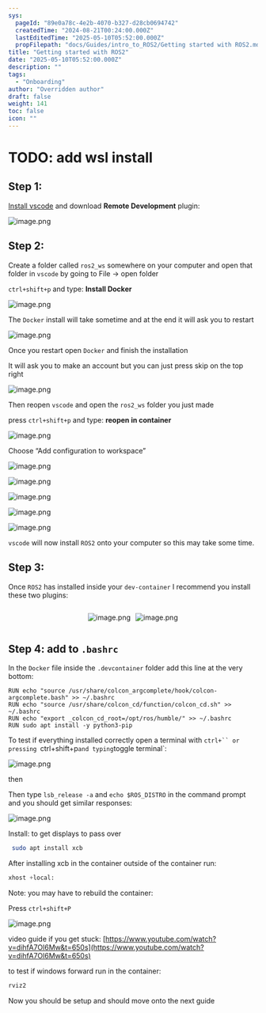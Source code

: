 ```yaml
---
sys:
  pageId: "89e0a78c-4e2b-4070-b327-d28cb0694742"
  createdTime: "2024-08-21T00:24:00.000Z"
  lastEditedTime: "2025-05-10T05:52:00.000Z"
  propFilepath: "docs/Guides/intro_to_ROS2/Getting started with ROS2.md"
title: "Getting started with ROS2"
date: "2025-05-10T05:52:00.000Z"
description: ""
tags:
  - "Onboarding"
author: "Overridden author"
draft: false
weight: 141
toc: false
icon: ""
---
```


# TODO: add wsl install

## Step 1:

[Install vscode](https://code.visualstudio.com/download) and download **Remote Development** plugin:

![image.png](https://prod-files-secure.s3.us-west-2.amazonaws.com/d518164a-d88e-44d1-a4ee-3adb3bd8bce0/efb52993-1881-4a40-b95e-6f020334f022/image.png?X-Amz-Algorithm=AWS4-HMAC-SHA256&X-Amz-Content-Sha256=UNSIGNED-PAYLOAD&X-Amz-Credential=ASIAZI2LB466WEGDDPW6%2F20250618%2Fus-west-2%2Fs3%2Faws4_request&X-Amz-Date=20250618T210809Z&X-Amz-Expires=3600&X-Amz-Security-Token=IQoJb3JpZ2luX2VjEKr%2F%2F%2F%2F%2F%2F%2F%2F%2F%2FwEaCXVzLXdlc3QtMiJIMEYCIQCExWoLjlFLvkWskQPDR5a8%2F7GtGmyu4iRTifaU0BY9cwIhAM4SqOJHEkd1YtkR%2B6nsAaXeaZR%2FJ0U1kVZMJmU63giaKogECJP%2F%2F%2F%2F%2F%2F%2F%2F%2F%2FwEQABoMNjM3NDIzMTgzODA1IgxjZEUxMpXxW%2BD%2F%2FlYq3ANJC3CgnsZBCCvzMQhc3Q7KMAVAxns2NsUTq3ZuNX3d98hcDJ4fZoyle%2FL4ls6TYBdEmbh7I7KD5bzN8Aj%2FGbQT9w2Qh3xF1myLHVzFg%2B3icTZnN2O39mWviUTlgFe6eVRjKmW%2Fm9ON7RCWWCZxzcHLTMRff%2BQm3uJJ5MWWtBO5CFBLkTcDG%2BpSLQ6wxDOBDaM8Kut2VRkVVhzqI4bFSl6CetWU7U8GIndzGqCTrqM01XBOUwjnDEQkFQcN7fsc5sm1hn23Yc3CabaWpRnsLSTQBvraBpww1Ny9XB%2BNxepnumwbXlihmdADtLHp1TWJ4IWEbOO5V6BvePKhFpWBdXUxxl7sqgLWkemz%2BQqFjHdqgf9fnuo0ka1oCSBvRxeXJQDVypb4HsYH4bb69lDKig%2Byx8BOMgskT3NPF8ociobeF7nNcEwfcdhgy8cv2s3rO7d22afm0oBHQm3KmQK5ychoK8byWrfc8yTt9bl2GIbLrids4c1WL7TkmQAOkTmNGdTA8FQHPpBjJTOultjIScZUlZXHDbTyXPcuL9%2Fsu%2FUXBVTmlTLQ0VKau1%2BpQuxuS%2BolAoQvbVkE4BCXP%2F27A6UQgqmkqYO7aLsiHzUUCO33v5NM%2BQWvPpSB3vloVDCAg8zCBjqkAbykUAp7ZssXYn1ZZroOvufggls4zaA2zHJtpNUJ78EHKgJ%2F%2FvXNg6sKQlI0LE8bXJ4BBe8SdERGDVdWr47RmQxdiMMinnsdrDeJloRgEdWe5deljmXomW7a3l2hYM7q8QcrmmjqAncjeVKuRdZlQLzI6PhQBndN5C09pWTmDSahI%2FDmjGZS09LCEEJYXdFvIBSTE%2FGhUGLhalowPqN5JfJ3z7y%2F&X-Amz-Signature=bb8bf155e53912da1d366f93f370c2fd771612f099bed0c5f093d3f022596c75&X-Amz-SignedHeaders=host&x-amz-checksum-mode=ENABLED&x-id=GetObject)

## Step 2:

Create a folder called `ros2_ws` somewhere on your computer and open that folder in `vscode` by going to File → open folder 

`ctrl+shift+p` and type: **Install Docker**

![image.png](https://prod-files-secure.s3.us-west-2.amazonaws.com/d518164a-d88e-44d1-a4ee-3adb3bd8bce0/2269dc0e-1cd5-47ff-bceb-c04ad9b2eab0/image.png?X-Amz-Algorithm=AWS4-HMAC-SHA256&X-Amz-Content-Sha256=UNSIGNED-PAYLOAD&X-Amz-Credential=ASIAZI2LB466WEGDDPW6%2F20250618%2Fus-west-2%2Fs3%2Faws4_request&X-Amz-Date=20250618T210809Z&X-Amz-Expires=3600&X-Amz-Security-Token=IQoJb3JpZ2luX2VjEKr%2F%2F%2F%2F%2F%2F%2F%2F%2F%2FwEaCXVzLXdlc3QtMiJIMEYCIQCExWoLjlFLvkWskQPDR5a8%2F7GtGmyu4iRTifaU0BY9cwIhAM4SqOJHEkd1YtkR%2B6nsAaXeaZR%2FJ0U1kVZMJmU63giaKogECJP%2F%2F%2F%2F%2F%2F%2F%2F%2F%2FwEQABoMNjM3NDIzMTgzODA1IgxjZEUxMpXxW%2BD%2F%2FlYq3ANJC3CgnsZBCCvzMQhc3Q7KMAVAxns2NsUTq3ZuNX3d98hcDJ4fZoyle%2FL4ls6TYBdEmbh7I7KD5bzN8Aj%2FGbQT9w2Qh3xF1myLHVzFg%2B3icTZnN2O39mWviUTlgFe6eVRjKmW%2Fm9ON7RCWWCZxzcHLTMRff%2BQm3uJJ5MWWtBO5CFBLkTcDG%2BpSLQ6wxDOBDaM8Kut2VRkVVhzqI4bFSl6CetWU7U8GIndzGqCTrqM01XBOUwjnDEQkFQcN7fsc5sm1hn23Yc3CabaWpRnsLSTQBvraBpww1Ny9XB%2BNxepnumwbXlihmdADtLHp1TWJ4IWEbOO5V6BvePKhFpWBdXUxxl7sqgLWkemz%2BQqFjHdqgf9fnuo0ka1oCSBvRxeXJQDVypb4HsYH4bb69lDKig%2Byx8BOMgskT3NPF8ociobeF7nNcEwfcdhgy8cv2s3rO7d22afm0oBHQm3KmQK5ychoK8byWrfc8yTt9bl2GIbLrids4c1WL7TkmQAOkTmNGdTA8FQHPpBjJTOultjIScZUlZXHDbTyXPcuL9%2Fsu%2FUXBVTmlTLQ0VKau1%2BpQuxuS%2BolAoQvbVkE4BCXP%2F27A6UQgqmkqYO7aLsiHzUUCO33v5NM%2BQWvPpSB3vloVDCAg8zCBjqkAbykUAp7ZssXYn1ZZroOvufggls4zaA2zHJtpNUJ78EHKgJ%2F%2FvXNg6sKQlI0LE8bXJ4BBe8SdERGDVdWr47RmQxdiMMinnsdrDeJloRgEdWe5deljmXomW7a3l2hYM7q8QcrmmjqAncjeVKuRdZlQLzI6PhQBndN5C09pWTmDSahI%2FDmjGZS09LCEEJYXdFvIBSTE%2FGhUGLhalowPqN5JfJ3z7y%2F&X-Amz-Signature=2212937d094f378ca6052d25b861bd5fc328f1b245f28d1c12380f6821b788f6&X-Amz-SignedHeaders=host&x-amz-checksum-mode=ENABLED&x-id=GetObject)

The `Docker` install will take sometime and at the end it will ask you to restart

![image.png](https://prod-files-secure.s3.us-west-2.amazonaws.com/d518164a-d88e-44d1-a4ee-3adb3bd8bce0/ed233f78-be33-4b1f-b89c-9c346c0e961e/image.png?X-Amz-Algorithm=AWS4-HMAC-SHA256&X-Amz-Content-Sha256=UNSIGNED-PAYLOAD&X-Amz-Credential=ASIAZI2LB466WEGDDPW6%2F20250618%2Fus-west-2%2Fs3%2Faws4_request&X-Amz-Date=20250618T210809Z&X-Amz-Expires=3600&X-Amz-Security-Token=IQoJb3JpZ2luX2VjEKr%2F%2F%2F%2F%2F%2F%2F%2F%2F%2FwEaCXVzLXdlc3QtMiJIMEYCIQCExWoLjlFLvkWskQPDR5a8%2F7GtGmyu4iRTifaU0BY9cwIhAM4SqOJHEkd1YtkR%2B6nsAaXeaZR%2FJ0U1kVZMJmU63giaKogECJP%2F%2F%2F%2F%2F%2F%2F%2F%2F%2FwEQABoMNjM3NDIzMTgzODA1IgxjZEUxMpXxW%2BD%2F%2FlYq3ANJC3CgnsZBCCvzMQhc3Q7KMAVAxns2NsUTq3ZuNX3d98hcDJ4fZoyle%2FL4ls6TYBdEmbh7I7KD5bzN8Aj%2FGbQT9w2Qh3xF1myLHVzFg%2B3icTZnN2O39mWviUTlgFe6eVRjKmW%2Fm9ON7RCWWCZxzcHLTMRff%2BQm3uJJ5MWWtBO5CFBLkTcDG%2BpSLQ6wxDOBDaM8Kut2VRkVVhzqI4bFSl6CetWU7U8GIndzGqCTrqM01XBOUwjnDEQkFQcN7fsc5sm1hn23Yc3CabaWpRnsLSTQBvraBpww1Ny9XB%2BNxepnumwbXlihmdADtLHp1TWJ4IWEbOO5V6BvePKhFpWBdXUxxl7sqgLWkemz%2BQqFjHdqgf9fnuo0ka1oCSBvRxeXJQDVypb4HsYH4bb69lDKig%2Byx8BOMgskT3NPF8ociobeF7nNcEwfcdhgy8cv2s3rO7d22afm0oBHQm3KmQK5ychoK8byWrfc8yTt9bl2GIbLrids4c1WL7TkmQAOkTmNGdTA8FQHPpBjJTOultjIScZUlZXHDbTyXPcuL9%2Fsu%2FUXBVTmlTLQ0VKau1%2BpQuxuS%2BolAoQvbVkE4BCXP%2F27A6UQgqmkqYO7aLsiHzUUCO33v5NM%2BQWvPpSB3vloVDCAg8zCBjqkAbykUAp7ZssXYn1ZZroOvufggls4zaA2zHJtpNUJ78EHKgJ%2F%2FvXNg6sKQlI0LE8bXJ4BBe8SdERGDVdWr47RmQxdiMMinnsdrDeJloRgEdWe5deljmXomW7a3l2hYM7q8QcrmmjqAncjeVKuRdZlQLzI6PhQBndN5C09pWTmDSahI%2FDmjGZS09LCEEJYXdFvIBSTE%2FGhUGLhalowPqN5JfJ3z7y%2F&X-Amz-Signature=5a73b5df008c64ac7b4bc885afd836119f7831ef5e63a7e3abf59be5cb331613&X-Amz-SignedHeaders=host&x-amz-checksum-mode=ENABLED&x-id=GetObject)

Once you restart open `Docker` and finish the installation

It will ask you to make an account but you can just press skip on the top right

![image.png](https://prod-files-secure.s3.us-west-2.amazonaws.com/d518164a-d88e-44d1-a4ee-3adb3bd8bce0/21010ad9-1659-4fd9-9f59-9932a09b2a3d/image.png?X-Amz-Algorithm=AWS4-HMAC-SHA256&X-Amz-Content-Sha256=UNSIGNED-PAYLOAD&X-Amz-Credential=ASIAZI2LB466WEGDDPW6%2F20250618%2Fus-west-2%2Fs3%2Faws4_request&X-Amz-Date=20250618T210809Z&X-Amz-Expires=3600&X-Amz-Security-Token=IQoJb3JpZ2luX2VjEKr%2F%2F%2F%2F%2F%2F%2F%2F%2F%2FwEaCXVzLXdlc3QtMiJIMEYCIQCExWoLjlFLvkWskQPDR5a8%2F7GtGmyu4iRTifaU0BY9cwIhAM4SqOJHEkd1YtkR%2B6nsAaXeaZR%2FJ0U1kVZMJmU63giaKogECJP%2F%2F%2F%2F%2F%2F%2F%2F%2F%2FwEQABoMNjM3NDIzMTgzODA1IgxjZEUxMpXxW%2BD%2F%2FlYq3ANJC3CgnsZBCCvzMQhc3Q7KMAVAxns2NsUTq3ZuNX3d98hcDJ4fZoyle%2FL4ls6TYBdEmbh7I7KD5bzN8Aj%2FGbQT9w2Qh3xF1myLHVzFg%2B3icTZnN2O39mWviUTlgFe6eVRjKmW%2Fm9ON7RCWWCZxzcHLTMRff%2BQm3uJJ5MWWtBO5CFBLkTcDG%2BpSLQ6wxDOBDaM8Kut2VRkVVhzqI4bFSl6CetWU7U8GIndzGqCTrqM01XBOUwjnDEQkFQcN7fsc5sm1hn23Yc3CabaWpRnsLSTQBvraBpww1Ny9XB%2BNxepnumwbXlihmdADtLHp1TWJ4IWEbOO5V6BvePKhFpWBdXUxxl7sqgLWkemz%2BQqFjHdqgf9fnuo0ka1oCSBvRxeXJQDVypb4HsYH4bb69lDKig%2Byx8BOMgskT3NPF8ociobeF7nNcEwfcdhgy8cv2s3rO7d22afm0oBHQm3KmQK5ychoK8byWrfc8yTt9bl2GIbLrids4c1WL7TkmQAOkTmNGdTA8FQHPpBjJTOultjIScZUlZXHDbTyXPcuL9%2Fsu%2FUXBVTmlTLQ0VKau1%2BpQuxuS%2BolAoQvbVkE4BCXP%2F27A6UQgqmkqYO7aLsiHzUUCO33v5NM%2BQWvPpSB3vloVDCAg8zCBjqkAbykUAp7ZssXYn1ZZroOvufggls4zaA2zHJtpNUJ78EHKgJ%2F%2FvXNg6sKQlI0LE8bXJ4BBe8SdERGDVdWr47RmQxdiMMinnsdrDeJloRgEdWe5deljmXomW7a3l2hYM7q8QcrmmjqAncjeVKuRdZlQLzI6PhQBndN5C09pWTmDSahI%2FDmjGZS09LCEEJYXdFvIBSTE%2FGhUGLhalowPqN5JfJ3z7y%2F&X-Amz-Signature=d4345da2fda2b3960dd38e402810bb5d05749348207d6cd37608cf7f8afc63ad&X-Amz-SignedHeaders=host&x-amz-checksum-mode=ENABLED&x-id=GetObject)

Then reopen `vscode` and open the `ros2_ws` folder you just made

press `ctrl+shift+p` and type: **reopen in container**

![image.png](https://prod-files-secure.s3.us-west-2.amazonaws.com/d518164a-d88e-44d1-a4ee-3adb3bd8bce0/4e93b8c2-41ad-488c-8095-c74205196118/image.png?X-Amz-Algorithm=AWS4-HMAC-SHA256&X-Amz-Content-Sha256=UNSIGNED-PAYLOAD&X-Amz-Credential=ASIAZI2LB466WEGDDPW6%2F20250618%2Fus-west-2%2Fs3%2Faws4_request&X-Amz-Date=20250618T210809Z&X-Amz-Expires=3600&X-Amz-Security-Token=IQoJb3JpZ2luX2VjEKr%2F%2F%2F%2F%2F%2F%2F%2F%2F%2FwEaCXVzLXdlc3QtMiJIMEYCIQCExWoLjlFLvkWskQPDR5a8%2F7GtGmyu4iRTifaU0BY9cwIhAM4SqOJHEkd1YtkR%2B6nsAaXeaZR%2FJ0U1kVZMJmU63giaKogECJP%2F%2F%2F%2F%2F%2F%2F%2F%2F%2FwEQABoMNjM3NDIzMTgzODA1IgxjZEUxMpXxW%2BD%2F%2FlYq3ANJC3CgnsZBCCvzMQhc3Q7KMAVAxns2NsUTq3ZuNX3d98hcDJ4fZoyle%2FL4ls6TYBdEmbh7I7KD5bzN8Aj%2FGbQT9w2Qh3xF1myLHVzFg%2B3icTZnN2O39mWviUTlgFe6eVRjKmW%2Fm9ON7RCWWCZxzcHLTMRff%2BQm3uJJ5MWWtBO5CFBLkTcDG%2BpSLQ6wxDOBDaM8Kut2VRkVVhzqI4bFSl6CetWU7U8GIndzGqCTrqM01XBOUwjnDEQkFQcN7fsc5sm1hn23Yc3CabaWpRnsLSTQBvraBpww1Ny9XB%2BNxepnumwbXlihmdADtLHp1TWJ4IWEbOO5V6BvePKhFpWBdXUxxl7sqgLWkemz%2BQqFjHdqgf9fnuo0ka1oCSBvRxeXJQDVypb4HsYH4bb69lDKig%2Byx8BOMgskT3NPF8ociobeF7nNcEwfcdhgy8cv2s3rO7d22afm0oBHQm3KmQK5ychoK8byWrfc8yTt9bl2GIbLrids4c1WL7TkmQAOkTmNGdTA8FQHPpBjJTOultjIScZUlZXHDbTyXPcuL9%2Fsu%2FUXBVTmlTLQ0VKau1%2BpQuxuS%2BolAoQvbVkE4BCXP%2F27A6UQgqmkqYO7aLsiHzUUCO33v5NM%2BQWvPpSB3vloVDCAg8zCBjqkAbykUAp7ZssXYn1ZZroOvufggls4zaA2zHJtpNUJ78EHKgJ%2F%2FvXNg6sKQlI0LE8bXJ4BBe8SdERGDVdWr47RmQxdiMMinnsdrDeJloRgEdWe5deljmXomW7a3l2hYM7q8QcrmmjqAncjeVKuRdZlQLzI6PhQBndN5C09pWTmDSahI%2FDmjGZS09LCEEJYXdFvIBSTE%2FGhUGLhalowPqN5JfJ3z7y%2F&X-Amz-Signature=89173c2ecc00ca67a7970ee0bcbfe6a6f7a6504be5031867b4f868281fe8ddec&X-Amz-SignedHeaders=host&x-amz-checksum-mode=ENABLED&x-id=GetObject)

Choose “Add configuration to workspace”

![image.png](https://prod-files-secure.s3.us-west-2.amazonaws.com/d518164a-d88e-44d1-a4ee-3adb3bd8bce0/9560b282-5060-4989-ba37-97e7b2c22476/image.png?X-Amz-Algorithm=AWS4-HMAC-SHA256&X-Amz-Content-Sha256=UNSIGNED-PAYLOAD&X-Amz-Credential=ASIAZI2LB466WEGDDPW6%2F20250618%2Fus-west-2%2Fs3%2Faws4_request&X-Amz-Date=20250618T210809Z&X-Amz-Expires=3600&X-Amz-Security-Token=IQoJb3JpZ2luX2VjEKr%2F%2F%2F%2F%2F%2F%2F%2F%2F%2FwEaCXVzLXdlc3QtMiJIMEYCIQCExWoLjlFLvkWskQPDR5a8%2F7GtGmyu4iRTifaU0BY9cwIhAM4SqOJHEkd1YtkR%2B6nsAaXeaZR%2FJ0U1kVZMJmU63giaKogECJP%2F%2F%2F%2F%2F%2F%2F%2F%2F%2FwEQABoMNjM3NDIzMTgzODA1IgxjZEUxMpXxW%2BD%2F%2FlYq3ANJC3CgnsZBCCvzMQhc3Q7KMAVAxns2NsUTq3ZuNX3d98hcDJ4fZoyle%2FL4ls6TYBdEmbh7I7KD5bzN8Aj%2FGbQT9w2Qh3xF1myLHVzFg%2B3icTZnN2O39mWviUTlgFe6eVRjKmW%2Fm9ON7RCWWCZxzcHLTMRff%2BQm3uJJ5MWWtBO5CFBLkTcDG%2BpSLQ6wxDOBDaM8Kut2VRkVVhzqI4bFSl6CetWU7U8GIndzGqCTrqM01XBOUwjnDEQkFQcN7fsc5sm1hn23Yc3CabaWpRnsLSTQBvraBpww1Ny9XB%2BNxepnumwbXlihmdADtLHp1TWJ4IWEbOO5V6BvePKhFpWBdXUxxl7sqgLWkemz%2BQqFjHdqgf9fnuo0ka1oCSBvRxeXJQDVypb4HsYH4bb69lDKig%2Byx8BOMgskT3NPF8ociobeF7nNcEwfcdhgy8cv2s3rO7d22afm0oBHQm3KmQK5ychoK8byWrfc8yTt9bl2GIbLrids4c1WL7TkmQAOkTmNGdTA8FQHPpBjJTOultjIScZUlZXHDbTyXPcuL9%2Fsu%2FUXBVTmlTLQ0VKau1%2BpQuxuS%2BolAoQvbVkE4BCXP%2F27A6UQgqmkqYO7aLsiHzUUCO33v5NM%2BQWvPpSB3vloVDCAg8zCBjqkAbykUAp7ZssXYn1ZZroOvufggls4zaA2zHJtpNUJ78EHKgJ%2F%2FvXNg6sKQlI0LE8bXJ4BBe8SdERGDVdWr47RmQxdiMMinnsdrDeJloRgEdWe5deljmXomW7a3l2hYM7q8QcrmmjqAncjeVKuRdZlQLzI6PhQBndN5C09pWTmDSahI%2FDmjGZS09LCEEJYXdFvIBSTE%2FGhUGLhalowPqN5JfJ3z7y%2F&X-Amz-Signature=36b060bcd7efeed231a6622030588b2942d1c18ab49d6bf57b3c441ccb60d0bd&X-Amz-SignedHeaders=host&x-amz-checksum-mode=ENABLED&x-id=GetObject)

![image.png](https://prod-files-secure.s3.us-west-2.amazonaws.com/d518164a-d88e-44d1-a4ee-3adb3bd8bce0/2ee63f81-886b-48e8-a553-dc6e5eac99e4/image.png?X-Amz-Algorithm=AWS4-HMAC-SHA256&X-Amz-Content-Sha256=UNSIGNED-PAYLOAD&X-Amz-Credential=ASIAZI2LB466WEGDDPW6%2F20250618%2Fus-west-2%2Fs3%2Faws4_request&X-Amz-Date=20250618T210809Z&X-Amz-Expires=3600&X-Amz-Security-Token=IQoJb3JpZ2luX2VjEKr%2F%2F%2F%2F%2F%2F%2F%2F%2F%2FwEaCXVzLXdlc3QtMiJIMEYCIQCExWoLjlFLvkWskQPDR5a8%2F7GtGmyu4iRTifaU0BY9cwIhAM4SqOJHEkd1YtkR%2B6nsAaXeaZR%2FJ0U1kVZMJmU63giaKogECJP%2F%2F%2F%2F%2F%2F%2F%2F%2F%2FwEQABoMNjM3NDIzMTgzODA1IgxjZEUxMpXxW%2BD%2F%2FlYq3ANJC3CgnsZBCCvzMQhc3Q7KMAVAxns2NsUTq3ZuNX3d98hcDJ4fZoyle%2FL4ls6TYBdEmbh7I7KD5bzN8Aj%2FGbQT9w2Qh3xF1myLHVzFg%2B3icTZnN2O39mWviUTlgFe6eVRjKmW%2Fm9ON7RCWWCZxzcHLTMRff%2BQm3uJJ5MWWtBO5CFBLkTcDG%2BpSLQ6wxDOBDaM8Kut2VRkVVhzqI4bFSl6CetWU7U8GIndzGqCTrqM01XBOUwjnDEQkFQcN7fsc5sm1hn23Yc3CabaWpRnsLSTQBvraBpww1Ny9XB%2BNxepnumwbXlihmdADtLHp1TWJ4IWEbOO5V6BvePKhFpWBdXUxxl7sqgLWkemz%2BQqFjHdqgf9fnuo0ka1oCSBvRxeXJQDVypb4HsYH4bb69lDKig%2Byx8BOMgskT3NPF8ociobeF7nNcEwfcdhgy8cv2s3rO7d22afm0oBHQm3KmQK5ychoK8byWrfc8yTt9bl2GIbLrids4c1WL7TkmQAOkTmNGdTA8FQHPpBjJTOultjIScZUlZXHDbTyXPcuL9%2Fsu%2FUXBVTmlTLQ0VKau1%2BpQuxuS%2BolAoQvbVkE4BCXP%2F27A6UQgqmkqYO7aLsiHzUUCO33v5NM%2BQWvPpSB3vloVDCAg8zCBjqkAbykUAp7ZssXYn1ZZroOvufggls4zaA2zHJtpNUJ78EHKgJ%2F%2FvXNg6sKQlI0LE8bXJ4BBe8SdERGDVdWr47RmQxdiMMinnsdrDeJloRgEdWe5deljmXomW7a3l2hYM7q8QcrmmjqAncjeVKuRdZlQLzI6PhQBndN5C09pWTmDSahI%2FDmjGZS09LCEEJYXdFvIBSTE%2FGhUGLhalowPqN5JfJ3z7y%2F&X-Amz-Signature=149a7460c7dc4fb88528412c251e202c1ecae2e15bcc1a08407b6ec71b1f2943&X-Amz-SignedHeaders=host&x-amz-checksum-mode=ENABLED&x-id=GetObject)

![image.png](https://prod-files-secure.s3.us-west-2.amazonaws.com/d518164a-d88e-44d1-a4ee-3adb3bd8bce0/ae1580b2-b048-407e-aed9-b584224a7a04/image.png?X-Amz-Algorithm=AWS4-HMAC-SHA256&X-Amz-Content-Sha256=UNSIGNED-PAYLOAD&X-Amz-Credential=ASIAZI2LB466WEGDDPW6%2F20250618%2Fus-west-2%2Fs3%2Faws4_request&X-Amz-Date=20250618T210809Z&X-Amz-Expires=3600&X-Amz-Security-Token=IQoJb3JpZ2luX2VjEKr%2F%2F%2F%2F%2F%2F%2F%2F%2F%2FwEaCXVzLXdlc3QtMiJIMEYCIQCExWoLjlFLvkWskQPDR5a8%2F7GtGmyu4iRTifaU0BY9cwIhAM4SqOJHEkd1YtkR%2B6nsAaXeaZR%2FJ0U1kVZMJmU63giaKogECJP%2F%2F%2F%2F%2F%2F%2F%2F%2F%2FwEQABoMNjM3NDIzMTgzODA1IgxjZEUxMpXxW%2BD%2F%2FlYq3ANJC3CgnsZBCCvzMQhc3Q7KMAVAxns2NsUTq3ZuNX3d98hcDJ4fZoyle%2FL4ls6TYBdEmbh7I7KD5bzN8Aj%2FGbQT9w2Qh3xF1myLHVzFg%2B3icTZnN2O39mWviUTlgFe6eVRjKmW%2Fm9ON7RCWWCZxzcHLTMRff%2BQm3uJJ5MWWtBO5CFBLkTcDG%2BpSLQ6wxDOBDaM8Kut2VRkVVhzqI4bFSl6CetWU7U8GIndzGqCTrqM01XBOUwjnDEQkFQcN7fsc5sm1hn23Yc3CabaWpRnsLSTQBvraBpww1Ny9XB%2BNxepnumwbXlihmdADtLHp1TWJ4IWEbOO5V6BvePKhFpWBdXUxxl7sqgLWkemz%2BQqFjHdqgf9fnuo0ka1oCSBvRxeXJQDVypb4HsYH4bb69lDKig%2Byx8BOMgskT3NPF8ociobeF7nNcEwfcdhgy8cv2s3rO7d22afm0oBHQm3KmQK5ychoK8byWrfc8yTt9bl2GIbLrids4c1WL7TkmQAOkTmNGdTA8FQHPpBjJTOultjIScZUlZXHDbTyXPcuL9%2Fsu%2FUXBVTmlTLQ0VKau1%2BpQuxuS%2BolAoQvbVkE4BCXP%2F27A6UQgqmkqYO7aLsiHzUUCO33v5NM%2BQWvPpSB3vloVDCAg8zCBjqkAbykUAp7ZssXYn1ZZroOvufggls4zaA2zHJtpNUJ78EHKgJ%2F%2FvXNg6sKQlI0LE8bXJ4BBe8SdERGDVdWr47RmQxdiMMinnsdrDeJloRgEdWe5deljmXomW7a3l2hYM7q8QcrmmjqAncjeVKuRdZlQLzI6PhQBndN5C09pWTmDSahI%2FDmjGZS09LCEEJYXdFvIBSTE%2FGhUGLhalowPqN5JfJ3z7y%2F&X-Amz-Signature=bfc5e32dfc15959751548696428b86c19b5f41f3d0fed1cf71ab23345f48a8dd&X-Amz-SignedHeaders=host&x-amz-checksum-mode=ENABLED&x-id=GetObject)

![image.png](https://prod-files-secure.s3.us-west-2.amazonaws.com/d518164a-d88e-44d1-a4ee-3adb3bd8bce0/53255b28-f75e-430f-b9e3-c0ac8577e42b/image.png?X-Amz-Algorithm=AWS4-HMAC-SHA256&X-Amz-Content-Sha256=UNSIGNED-PAYLOAD&X-Amz-Credential=ASIAZI2LB466WEGDDPW6%2F20250618%2Fus-west-2%2Fs3%2Faws4_request&X-Amz-Date=20250618T210809Z&X-Amz-Expires=3600&X-Amz-Security-Token=IQoJb3JpZ2luX2VjEKr%2F%2F%2F%2F%2F%2F%2F%2F%2F%2FwEaCXVzLXdlc3QtMiJIMEYCIQCExWoLjlFLvkWskQPDR5a8%2F7GtGmyu4iRTifaU0BY9cwIhAM4SqOJHEkd1YtkR%2B6nsAaXeaZR%2FJ0U1kVZMJmU63giaKogECJP%2F%2F%2F%2F%2F%2F%2F%2F%2F%2FwEQABoMNjM3NDIzMTgzODA1IgxjZEUxMpXxW%2BD%2F%2FlYq3ANJC3CgnsZBCCvzMQhc3Q7KMAVAxns2NsUTq3ZuNX3d98hcDJ4fZoyle%2FL4ls6TYBdEmbh7I7KD5bzN8Aj%2FGbQT9w2Qh3xF1myLHVzFg%2B3icTZnN2O39mWviUTlgFe6eVRjKmW%2Fm9ON7RCWWCZxzcHLTMRff%2BQm3uJJ5MWWtBO5CFBLkTcDG%2BpSLQ6wxDOBDaM8Kut2VRkVVhzqI4bFSl6CetWU7U8GIndzGqCTrqM01XBOUwjnDEQkFQcN7fsc5sm1hn23Yc3CabaWpRnsLSTQBvraBpww1Ny9XB%2BNxepnumwbXlihmdADtLHp1TWJ4IWEbOO5V6BvePKhFpWBdXUxxl7sqgLWkemz%2BQqFjHdqgf9fnuo0ka1oCSBvRxeXJQDVypb4HsYH4bb69lDKig%2Byx8BOMgskT3NPF8ociobeF7nNcEwfcdhgy8cv2s3rO7d22afm0oBHQm3KmQK5ychoK8byWrfc8yTt9bl2GIbLrids4c1WL7TkmQAOkTmNGdTA8FQHPpBjJTOultjIScZUlZXHDbTyXPcuL9%2Fsu%2FUXBVTmlTLQ0VKau1%2BpQuxuS%2BolAoQvbVkE4BCXP%2F27A6UQgqmkqYO7aLsiHzUUCO33v5NM%2BQWvPpSB3vloVDCAg8zCBjqkAbykUAp7ZssXYn1ZZroOvufggls4zaA2zHJtpNUJ78EHKgJ%2F%2FvXNg6sKQlI0LE8bXJ4BBe8SdERGDVdWr47RmQxdiMMinnsdrDeJloRgEdWe5deljmXomW7a3l2hYM7q8QcrmmjqAncjeVKuRdZlQLzI6PhQBndN5C09pWTmDSahI%2FDmjGZS09LCEEJYXdFvIBSTE%2FGhUGLhalowPqN5JfJ3z7y%2F&X-Amz-Signature=496d8dbc872d4e6eb5987421c81d56703df1cf62c88b42f0eb9ae32835455535&X-Amz-SignedHeaders=host&x-amz-checksum-mode=ENABLED&x-id=GetObject)

![image.png](https://prod-files-secure.s3.us-west-2.amazonaws.com/d518164a-d88e-44d1-a4ee-3adb3bd8bce0/7c562767-5af9-4ffb-97d1-327bcdf4ee00/image.png?X-Amz-Algorithm=AWS4-HMAC-SHA256&X-Amz-Content-Sha256=UNSIGNED-PAYLOAD&X-Amz-Credential=ASIAZI2LB466WEGDDPW6%2F20250618%2Fus-west-2%2Fs3%2Faws4_request&X-Amz-Date=20250618T210809Z&X-Amz-Expires=3600&X-Amz-Security-Token=IQoJb3JpZ2luX2VjEKr%2F%2F%2F%2F%2F%2F%2F%2F%2F%2FwEaCXVzLXdlc3QtMiJIMEYCIQCExWoLjlFLvkWskQPDR5a8%2F7GtGmyu4iRTifaU0BY9cwIhAM4SqOJHEkd1YtkR%2B6nsAaXeaZR%2FJ0U1kVZMJmU63giaKogECJP%2F%2F%2F%2F%2F%2F%2F%2F%2F%2FwEQABoMNjM3NDIzMTgzODA1IgxjZEUxMpXxW%2BD%2F%2FlYq3ANJC3CgnsZBCCvzMQhc3Q7KMAVAxns2NsUTq3ZuNX3d98hcDJ4fZoyle%2FL4ls6TYBdEmbh7I7KD5bzN8Aj%2FGbQT9w2Qh3xF1myLHVzFg%2B3icTZnN2O39mWviUTlgFe6eVRjKmW%2Fm9ON7RCWWCZxzcHLTMRff%2BQm3uJJ5MWWtBO5CFBLkTcDG%2BpSLQ6wxDOBDaM8Kut2VRkVVhzqI4bFSl6CetWU7U8GIndzGqCTrqM01XBOUwjnDEQkFQcN7fsc5sm1hn23Yc3CabaWpRnsLSTQBvraBpww1Ny9XB%2BNxepnumwbXlihmdADtLHp1TWJ4IWEbOO5V6BvePKhFpWBdXUxxl7sqgLWkemz%2BQqFjHdqgf9fnuo0ka1oCSBvRxeXJQDVypb4HsYH4bb69lDKig%2Byx8BOMgskT3NPF8ociobeF7nNcEwfcdhgy8cv2s3rO7d22afm0oBHQm3KmQK5ychoK8byWrfc8yTt9bl2GIbLrids4c1WL7TkmQAOkTmNGdTA8FQHPpBjJTOultjIScZUlZXHDbTyXPcuL9%2Fsu%2FUXBVTmlTLQ0VKau1%2BpQuxuS%2BolAoQvbVkE4BCXP%2F27A6UQgqmkqYO7aLsiHzUUCO33v5NM%2BQWvPpSB3vloVDCAg8zCBjqkAbykUAp7ZssXYn1ZZroOvufggls4zaA2zHJtpNUJ78EHKgJ%2F%2FvXNg6sKQlI0LE8bXJ4BBe8SdERGDVdWr47RmQxdiMMinnsdrDeJloRgEdWe5deljmXomW7a3l2hYM7q8QcrmmjqAncjeVKuRdZlQLzI6PhQBndN5C09pWTmDSahI%2FDmjGZS09LCEEJYXdFvIBSTE%2FGhUGLhalowPqN5JfJ3z7y%2F&X-Amz-Signature=15a7a9f57e055bc20f044a8903bf2d9f6a30ce99af914b7c170f961a2d6c3a19&X-Amz-SignedHeaders=host&x-amz-checksum-mode=ENABLED&x-id=GetObject)

`vscode` will now install `ROS2` onto your computer so this may take some time.

## Step 3:

Once `ROS2` has installed inside your `dev-container` I recommend you install these two plugins:

<div style="display: flex;flex-direction: row; column-gap:10px; max-width: 630px;justify-content: center;">
<div>

![image.png](https://prod-files-secure.s3.us-west-2.amazonaws.com/d518164a-d88e-44d1-a4ee-3adb3bd8bce0/3fc3d550-5a54-4ba1-ba6b-faa01cdb7369/image.png?X-Amz-Algorithm=AWS4-HMAC-SHA256&X-Amz-Content-Sha256=UNSIGNED-PAYLOAD&X-Amz-Credential=ASIAZI2LB4665B5WJOB2%2F20250618%2Fus-west-2%2Fs3%2Faws4_request&X-Amz-Date=20250618T210812Z&X-Amz-Expires=3600&X-Amz-Security-Token=IQoJb3JpZ2luX2VjEKr%2F%2F%2F%2F%2F%2F%2F%2F%2F%2FwEaCXVzLXdlc3QtMiJHMEUCIQDw0BA%2Balki08Yl9BTTDIK%2FOOzxmAVrw05ZKhVSlOoE1QIgMSaoYzRvG0UhZfKasQhtl%2BI9bG8IpH98WqQvCNgvSkoqiAQIk%2F%2F%2F%2F%2F%2F%2F%2F%2F%2F%2FARAAGgw2Mzc0MjMxODM4MDUiDMvNihayCk318TUnXCrcA4OmMjSlj1puMV%2FmZYGFs2FLrbyCvLXH6Lexp6pCq%2BrT%2FX%2BeLTPJxhy36No7FnxeIZOFzCck2waCiKHzCKKQDFQmtwh2BoSxraFWxrIpv4ltpy6DBCxqmJTE%2FQYC%2BQW1jUWMNtBswWa9cyYyDpRFm1nhJV6JWllNQZE1yNztjkz2EjygmjP4G2C27qeC%2FAkwPzVgrHgA%2FV92HHYntpIsFJvoHkoGlszWsvxMZfr278K4dsHzU%2BPAAZmu2bxDAKfFUEUue9lsufLqcc2glnGS2Il0%2BF6R7v5X2WvYdle43DXyvYrhQERd%2BzOWzkEPxJwbtquadMxbrJReCrkvXvgieO%2BLM1avOfWxYRJQeTlq453qXRqJR7f9j91QrMy17uyLXZA3ETbbN9smKyv6bDPRc9u0gZVwwwZDq%2FgLg0ZEXybR2pY2OVnPGQ7Cww2nQdVux9q%2F91Rpwpp2eQCJ3JnzNKUe9HxLSokPZjZc%2B1co6gc73%2BfWdA%2FapyeYLDpH39Bsp2FRa2%2BbwkCtJKE5h%2FDCC0WaSzgQoBgGU0suMp%2B%2Fflpxp%2BmdAPl87vayE7qXyeSK5LWCh1qRV03rne31%2FeG4IFX8nYlQUr7PBP3g5HHK9FBcLePH2PndRmWk5wtMMMn7y8IGOqUBAFCm14HugyLwmDkDXzxCGi0RbWkB7T1ZiKJFl7Y3CdKIqnVFySmoiYG2YZ4poxlZDNm%2FM8TTcR0UbvifXGZOtX7yOLgP69Mhcl%2F5VYkCr3eLF0cJUD%2B2n0%2B8CJd51SOz5zwhyhjjtwHq953T%2BCiTtnNC3ajPfkM%2FRRge8K7f4e96Hp76V75TgyWxgQ%2BJnIb6Dolk%2F556usJWrOq6hYEsjWF4bVNq&X-Amz-Signature=0681c4b0fb5d4abb8dc11ba96492e2cb2794bca68aff5966cf65ae031ea39faf&X-Amz-SignedHeaders=host&x-amz-checksum-mode=ENABLED&x-id=GetObject)

</div>
<div>

![image.png](https://prod-files-secure.s3.us-west-2.amazonaws.com/d518164a-d88e-44d1-a4ee-3adb3bd8bce0/d994cc66-13c2-4093-a5a3-f84cf4601a82/image.png?X-Amz-Algorithm=AWS4-HMAC-SHA256&X-Amz-Content-Sha256=UNSIGNED-PAYLOAD&X-Amz-Credential=ASIAZI2LB4662OT6DQQY%2F20250618%2Fus-west-2%2Fs3%2Faws4_request&X-Amz-Date=20250618T210812Z&X-Amz-Expires=3600&X-Amz-Security-Token=IQoJb3JpZ2luX2VjEKr%2F%2F%2F%2F%2F%2F%2F%2F%2F%2FwEaCXVzLXdlc3QtMiJGMEQCICMaMeKLmWp2PO%2FQKUoy3aQiX0A%2BjUZU5lJCWG3Ka5GfAiBLDJXpCGG3rhWh9waV4rpxQlqrofrmdIuRX7IiDWFsSSqIBAiT%2F%2F%2F%2F%2F%2F%2F%2F%2F%2F8BEAAaDDYzNzQyMzE4MzgwNSIMvTeJ2b4HZ1lzzeS%2BKtwDMZrCnCVSS86kuo4VljE2VXyxXMzM5f9DmJXkYfcjZvyqKvaukIWQHY3ZBJUoat%2FttuOWjKTT7DLmBnweAJWTU4yecE9mQ4HRk4ou2RO6a5bt0Ml55DXdnjr%2BFhoPJjevffv%2B6vnkWk2zB8Qg02Z7jsQpu8a8yphPsxfm9mQQEHVQSz7WiPbhNWusdosLK0%2FJK3Rc5Qft%2FQh3rklrX1alKKaEH%2FKQ6bGexeKBUz1JwGup0lwoYTKAnMad%2BwytnSaXDcHkZ9lYQc4Q%2ByvADJnRFt7YwgLAy3D%2BQfw3PTx7SXtYmC7Wb8oT5IshE6d4PfCNqC%2F4FwI%2FH4YkKLtTzLoGL5d7rEVei3pogHzyg08zB7CcH2VvJ5gO5kXT2Oan1YIwUyqc3Y1%2FUjnnchuQlwoLJpEaNwyCKSc1oCc8ERpQBNsM%2B5UBXYZgkbROT%2BmTRRRA%2FbNonbk90aRK%2BkMhSClhPKm73KE2z9y8T82q1zbt%2BOWb40OttI5d22GnegjrfNp29Dpq6LjKsmv4k4T%2BrzuuGlwIfZZaAW%2FzNvaGj6%2FRVBf%2Bjl5vT9wTY4RM1SWGTMM%2B5EA3S3QeZMXjIlSGWoBvcjjEBOhpvgFlCXp56pxPOj9klvPxsNLmqy%2BWH4Uw2fvLwgY6pgFfe1bjIPOfbjvljADYw02ud%2Frw6TKs%2BxGXcJK9B8o7LEiOQil%2Fg%2BBakrfvoDBLojcXExaD44tv9CXucuObaUmEZBVpxghsvsUxB884ZR6oSnFFuqS2bjq%2Bh5ti3UzChlmdFADjxL6pn03KVsCZhK3OPR9dfZQT8oSdK7pCsZ347pZzXUA6juJFb6%2Bu86fUg2amltnU59I2Rt2mwzabuwHG9SZwxshT&X-Amz-Signature=9df91f5e1bdff7429b1ad02c0cf19042517a4885f50dde7c381b82ac3288b242&X-Amz-SignedHeaders=host&x-amz-checksum-mode=ENABLED&x-id=GetObject)

</div>
</div>

## Step 4: add to `.bashrc`

In the `Docker` file inside the `.devcontainer` folder add this line at the very bottom: 

```docker
RUN echo "source /usr/share/colcon_argcomplete/hook/colcon-argcomplete.bash" >> ~/.bashrc
RUN echo "source /usr/share/colcon_cd/function/colcon_cd.sh" >> ~/.bashrc
RUN echo "export _colcon_cd_root=/opt/ros/humble/" >> ~/.bashrc
RUN sudo apt install -y python3-pip 
```

To test if everything installed correctly open a terminal with `ctrl+`` or pressing `ctrl+shift+p` and typing `toggle terminal`:

![image.png](https://prod-files-secure.s3.us-west-2.amazonaws.com/d518164a-d88e-44d1-a4ee-3adb3bd8bce0/6a4943d8-b04e-4c02-9a58-775f3384d1a5/image.png?X-Amz-Algorithm=AWS4-HMAC-SHA256&X-Amz-Content-Sha256=UNSIGNED-PAYLOAD&X-Amz-Credential=ASIAZI2LB466WEGDDPW6%2F20250618%2Fus-west-2%2Fs3%2Faws4_request&X-Amz-Date=20250618T210809Z&X-Amz-Expires=3600&X-Amz-Security-Token=IQoJb3JpZ2luX2VjEKr%2F%2F%2F%2F%2F%2F%2F%2F%2F%2FwEaCXVzLXdlc3QtMiJIMEYCIQCExWoLjlFLvkWskQPDR5a8%2F7GtGmyu4iRTifaU0BY9cwIhAM4SqOJHEkd1YtkR%2B6nsAaXeaZR%2FJ0U1kVZMJmU63giaKogECJP%2F%2F%2F%2F%2F%2F%2F%2F%2F%2FwEQABoMNjM3NDIzMTgzODA1IgxjZEUxMpXxW%2BD%2F%2FlYq3ANJC3CgnsZBCCvzMQhc3Q7KMAVAxns2NsUTq3ZuNX3d98hcDJ4fZoyle%2FL4ls6TYBdEmbh7I7KD5bzN8Aj%2FGbQT9w2Qh3xF1myLHVzFg%2B3icTZnN2O39mWviUTlgFe6eVRjKmW%2Fm9ON7RCWWCZxzcHLTMRff%2BQm3uJJ5MWWtBO5CFBLkTcDG%2BpSLQ6wxDOBDaM8Kut2VRkVVhzqI4bFSl6CetWU7U8GIndzGqCTrqM01XBOUwjnDEQkFQcN7fsc5sm1hn23Yc3CabaWpRnsLSTQBvraBpww1Ny9XB%2BNxepnumwbXlihmdADtLHp1TWJ4IWEbOO5V6BvePKhFpWBdXUxxl7sqgLWkemz%2BQqFjHdqgf9fnuo0ka1oCSBvRxeXJQDVypb4HsYH4bb69lDKig%2Byx8BOMgskT3NPF8ociobeF7nNcEwfcdhgy8cv2s3rO7d22afm0oBHQm3KmQK5ychoK8byWrfc8yTt9bl2GIbLrids4c1WL7TkmQAOkTmNGdTA8FQHPpBjJTOultjIScZUlZXHDbTyXPcuL9%2Fsu%2FUXBVTmlTLQ0VKau1%2BpQuxuS%2BolAoQvbVkE4BCXP%2F27A6UQgqmkqYO7aLsiHzUUCO33v5NM%2BQWvPpSB3vloVDCAg8zCBjqkAbykUAp7ZssXYn1ZZroOvufggls4zaA2zHJtpNUJ78EHKgJ%2F%2FvXNg6sKQlI0LE8bXJ4BBe8SdERGDVdWr47RmQxdiMMinnsdrDeJloRgEdWe5deljmXomW7a3l2hYM7q8QcrmmjqAncjeVKuRdZlQLzI6PhQBndN5C09pWTmDSahI%2FDmjGZS09LCEEJYXdFvIBSTE%2FGhUGLhalowPqN5JfJ3z7y%2F&X-Amz-Signature=298fd59b10e728145f0824b0153800ca54ef94924e4335fcde0b2ccc93929bd1&X-Amz-SignedHeaders=host&x-amz-checksum-mode=ENABLED&x-id=GetObject)

then 

Then type `lsb_release -a` and `echo $ROS_DISTRO` in the command prompt and you should get similar responses:

![image.png](https://prod-files-secure.s3.us-west-2.amazonaws.com/d518164a-d88e-44d1-a4ee-3adb3bd8bce0/3e635dec-a805-4e85-8b9e-d000e5b71a4e/image.png?X-Amz-Algorithm=AWS4-HMAC-SHA256&X-Amz-Content-Sha256=UNSIGNED-PAYLOAD&X-Amz-Credential=ASIAZI2LB466WEGDDPW6%2F20250618%2Fus-west-2%2Fs3%2Faws4_request&X-Amz-Date=20250618T210809Z&X-Amz-Expires=3600&X-Amz-Security-Token=IQoJb3JpZ2luX2VjEKr%2F%2F%2F%2F%2F%2F%2F%2F%2F%2FwEaCXVzLXdlc3QtMiJIMEYCIQCExWoLjlFLvkWskQPDR5a8%2F7GtGmyu4iRTifaU0BY9cwIhAM4SqOJHEkd1YtkR%2B6nsAaXeaZR%2FJ0U1kVZMJmU63giaKogECJP%2F%2F%2F%2F%2F%2F%2F%2F%2F%2FwEQABoMNjM3NDIzMTgzODA1IgxjZEUxMpXxW%2BD%2F%2FlYq3ANJC3CgnsZBCCvzMQhc3Q7KMAVAxns2NsUTq3ZuNX3d98hcDJ4fZoyle%2FL4ls6TYBdEmbh7I7KD5bzN8Aj%2FGbQT9w2Qh3xF1myLHVzFg%2B3icTZnN2O39mWviUTlgFe6eVRjKmW%2Fm9ON7RCWWCZxzcHLTMRff%2BQm3uJJ5MWWtBO5CFBLkTcDG%2BpSLQ6wxDOBDaM8Kut2VRkVVhzqI4bFSl6CetWU7U8GIndzGqCTrqM01XBOUwjnDEQkFQcN7fsc5sm1hn23Yc3CabaWpRnsLSTQBvraBpww1Ny9XB%2BNxepnumwbXlihmdADtLHp1TWJ4IWEbOO5V6BvePKhFpWBdXUxxl7sqgLWkemz%2BQqFjHdqgf9fnuo0ka1oCSBvRxeXJQDVypb4HsYH4bb69lDKig%2Byx8BOMgskT3NPF8ociobeF7nNcEwfcdhgy8cv2s3rO7d22afm0oBHQm3KmQK5ychoK8byWrfc8yTt9bl2GIbLrids4c1WL7TkmQAOkTmNGdTA8FQHPpBjJTOultjIScZUlZXHDbTyXPcuL9%2Fsu%2FUXBVTmlTLQ0VKau1%2BpQuxuS%2BolAoQvbVkE4BCXP%2F27A6UQgqmkqYO7aLsiHzUUCO33v5NM%2BQWvPpSB3vloVDCAg8zCBjqkAbykUAp7ZssXYn1ZZroOvufggls4zaA2zHJtpNUJ78EHKgJ%2F%2FvXNg6sKQlI0LE8bXJ4BBe8SdERGDVdWr47RmQxdiMMinnsdrDeJloRgEdWe5deljmXomW7a3l2hYM7q8QcrmmjqAncjeVKuRdZlQLzI6PhQBndN5C09pWTmDSahI%2FDmjGZS09LCEEJYXdFvIBSTE%2FGhUGLhalowPqN5JfJ3z7y%2F&X-Amz-Signature=afe9370a7e7ea637b4b04adc6ee8eaf0780a36d151ad83bc833881d7685797dd&X-Amz-SignedHeaders=host&x-amz-checksum-mode=ENABLED&x-id=GetObject)

Install:  to get displays to pass over

```bash
 sudo apt install xcb
```

After installing xcb in the container outside of the container run:

```python
xhost +local:
```

Note: you may have to rebuild the container:

Press `ctrl+shift+P`

![image.png](https://prod-files-secure.s3.us-west-2.amazonaws.com/d518164a-d88e-44d1-a4ee-3adb3bd8bce0/6c2be660-2618-4c38-9c26-53554f7a0b7b/image.png?X-Amz-Algorithm=AWS4-HMAC-SHA256&X-Amz-Content-Sha256=UNSIGNED-PAYLOAD&X-Amz-Credential=ASIAZI2LB466WEGDDPW6%2F20250618%2Fus-west-2%2Fs3%2Faws4_request&X-Amz-Date=20250618T210809Z&X-Amz-Expires=3600&X-Amz-Security-Token=IQoJb3JpZ2luX2VjEKr%2F%2F%2F%2F%2F%2F%2F%2F%2F%2FwEaCXVzLXdlc3QtMiJIMEYCIQCExWoLjlFLvkWskQPDR5a8%2F7GtGmyu4iRTifaU0BY9cwIhAM4SqOJHEkd1YtkR%2B6nsAaXeaZR%2FJ0U1kVZMJmU63giaKogECJP%2F%2F%2F%2F%2F%2F%2F%2F%2F%2FwEQABoMNjM3NDIzMTgzODA1IgxjZEUxMpXxW%2BD%2F%2FlYq3ANJC3CgnsZBCCvzMQhc3Q7KMAVAxns2NsUTq3ZuNX3d98hcDJ4fZoyle%2FL4ls6TYBdEmbh7I7KD5bzN8Aj%2FGbQT9w2Qh3xF1myLHVzFg%2B3icTZnN2O39mWviUTlgFe6eVRjKmW%2Fm9ON7RCWWCZxzcHLTMRff%2BQm3uJJ5MWWtBO5CFBLkTcDG%2BpSLQ6wxDOBDaM8Kut2VRkVVhzqI4bFSl6CetWU7U8GIndzGqCTrqM01XBOUwjnDEQkFQcN7fsc5sm1hn23Yc3CabaWpRnsLSTQBvraBpww1Ny9XB%2BNxepnumwbXlihmdADtLHp1TWJ4IWEbOO5V6BvePKhFpWBdXUxxl7sqgLWkemz%2BQqFjHdqgf9fnuo0ka1oCSBvRxeXJQDVypb4HsYH4bb69lDKig%2Byx8BOMgskT3NPF8ociobeF7nNcEwfcdhgy8cv2s3rO7d22afm0oBHQm3KmQK5ychoK8byWrfc8yTt9bl2GIbLrids4c1WL7TkmQAOkTmNGdTA8FQHPpBjJTOultjIScZUlZXHDbTyXPcuL9%2Fsu%2FUXBVTmlTLQ0VKau1%2BpQuxuS%2BolAoQvbVkE4BCXP%2F27A6UQgqmkqYO7aLsiHzUUCO33v5NM%2BQWvPpSB3vloVDCAg8zCBjqkAbykUAp7ZssXYn1ZZroOvufggls4zaA2zHJtpNUJ78EHKgJ%2F%2FvXNg6sKQlI0LE8bXJ4BBe8SdERGDVdWr47RmQxdiMMinnsdrDeJloRgEdWe5deljmXomW7a3l2hYM7q8QcrmmjqAncjeVKuRdZlQLzI6PhQBndN5C09pWTmDSahI%2FDmjGZS09LCEEJYXdFvIBSTE%2FGhUGLhalowPqN5JfJ3z7y%2F&X-Amz-Signature=6afd041f3090edfec5642b7bdff70fc8a16f55bd0604d745be1a76abb3a23864&X-Amz-SignedHeaders=host&x-amz-checksum-mode=ENABLED&x-id=GetObject)

video guide if you get stuck: [https://www.youtube.com/watch?v=dihfA7Ol6Mw&t=650s](https://www.youtube.com/watch?v=dihfA7Ol6Mw&t=650s)

to test if windows forward run in the container:

```bash
rviz2
```

Now you should be setup and should move onto the next guide 

